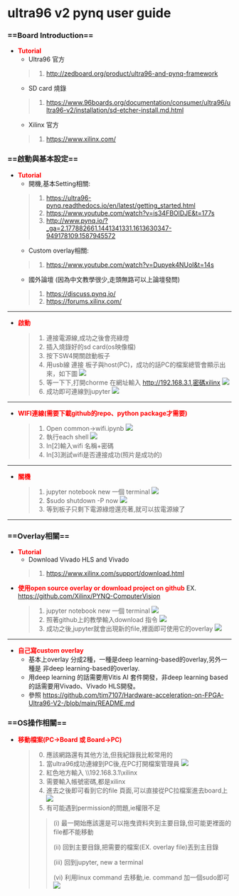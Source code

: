 # ultra96 v2 pynq user guide
### ==Board Introduction==
* <font color="#f00">**Tutorial**</font>
    - Ultra96 官方
    >1. http://zedboard.org/product/ultra96-and-pynq-framework
    - SD card 燒錄
    >1. https://www.96boards.org/documentation/consumer/ultra96/ultra96-v2/installation/sd-etcher-install.md.html
    - Xilinx 官方
    >1. https://www.xilinx.com/
### ==啟動與基本設定==
* <font color="#f00">**Tutorial**</font>
    - 開機,基本Setting相關:
    >1. https://ultra96-pynq.readthedocs.io/en/latest/getting_started.html
    >2. https://www.youtube.com/watch?v=is34FBOlDJE&t=177s
    >3. http://www.pynq.io/?_ga=2.177882661.1441341331.1613630347-949178109.1587945572
    - Custom overlay相關:
    >1.  https://www.youtube.com/watch?v=Dupyek4NUoI&t=14s
    - 國外論壇 (因為中文教學很少,走頭無路可以上論壇發問)
    >1. https://discuss.pynq.io/
    >2. https://forums.xilinx.com/
---
- <font color="#f00">**啟動**</font>
    >1. 連接電源線,成功之後會亮綠燈
    >2. 插入燒錄好的sd card(os映像檔)
    >3. 按下SW4開關啟動板子
    >4. 用usb線 連接 板子與host(PC)，成功的話PC的檔案總管會顯示出來，如下圖
    ![](https://i.imgur.com/wYQGYHn.png)
    >5. 等一下下,打開chorme 在網址輸入 http://192.168.3.1,密碼xilinx
    ![](https://i.imgur.com/lBuDY3o.png)
    >6. 成功即可連線到jupyter
    ![](https://i.imgur.com/6xCOtUH.png)

---
- <font color="#f00">**WIFI連線(需要下載github的repo、python package才需要)**</font>
    >1. Open common->wifi.ipynb
    ![](https://i.imgur.com/cLXx2Ep.png)
    >2. 執行each shell
    ![](https://i.imgur.com/nWxHuM9.png)
    >3. In[2]輸入wifi 名稱+密碼
    >4. In[3]測試wifi是否連接成功(照片是成功的)
---
- <font color="#f00">**關機**</font>
    >1. jupyter notebook new 一個 terminal 
    ![](https://i.imgur.com/znDvmQK.png)
    >2. $sudo shutdown -P now
    ![](https://i.imgur.com/ezWt8pl.png)
    >3. 等到板子只剩下電源綠燈還亮著,就可以拔電源線了
---

### ==Overlay相關==
* <font color="#f00">**Tutorial**</font>
    - Download Vivado HLS and Vivado
    >1. https://www.xilinx.com/support/download.html
- <font color="#f00">**使用open source overlay or download project on github**</font>
    EX. https://github.com/Xilinx/PYNQ-ComputerVision
    >1. jupyter notebook new 一個 terminal 
    ![](https://i.imgur.com/znDvmQK.png)
    >2. 照著github上的教學輸入download 指令
    ![](https://i.imgur.com/0oazF8S.png)
    >3. 成功之後,jupyter就會出現新的file,裡面即可使用它的overlay
    ![](https://i.imgur.com/8fiZR8p.png)
---
- <font color="#f00">**自己寫custom overlay**</font>
    * 基本上overlay 分成2種，一種是deep learning-based的overlay,另外一種是 非deep learning-based的overlay.
    * 用deep learning 的話需要用Vitis AI 套件開發，非deep learning based 的話需要用Vivado、Vivado HLS開發。
    * 參照 https://github.com/tim7107/Hardware-acceleration-on-FPGA-Ultra96-V2-/blob/main/README.md  

### ==OS操作相關==
- <font color="#f00">**移動檔案(PC->Board 或 Board->PC)**</font>
    >0. 應該網路還有其他方法,但我紀錄我比較常用的
    >1. 當ultra96成功連線到PC後,在PC打開檔案管理員
    >![](https://i.imgur.com/vaNxmuN.png)
    >2. 紅色地方輸入 \\\192.168.3.1\xilinx  
    >3. 需要輸入帳號密碼,都是xilinx
    >4. 進去之後即可看到它的file 頁面,可以直接從PC拉檔案進去board上
    >![](https://i.imgur.com/yeZBzU5.png)
    >5. 有可能遇到permission的問題,ie權限不足
    >> <SOL> 
    >> 
    >> (i) 最一開始應該還是可以拖曳資料夾到主要目錄,但可能更裡面的file都不能移動 
    >> 
    >> (ii) 回到主要目錄,把需要的檔案(EX. overlay file)丟到主目錄
    >> 
    >> (iii) 回到jupyter, new a terminal 
    >> 
    >> (vi) 利用linux command 去移動,ie. command 加一個sudo即可
    >> ![](https://i.imgur.com/3NXise0.png)

    
